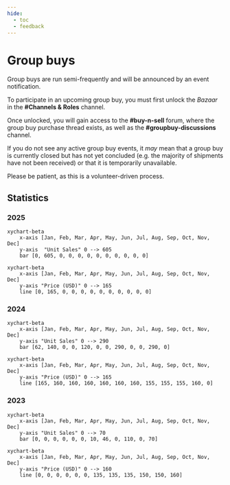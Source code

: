 ```yaml
---
hide:
  - toc
  - feedback
---
```


# Group buys

Group buys are run semi-frequently and will be announced by an event notification.

To participate in an upcoming group buy, you must first unlock the *Bazaar* in the __#Channels & Roles__ channel.

Once unlocked, you will gain access to the __#buy-n-sell__ forum, where the group buy purchase thread exists,
as well as the __#groupbuy-discussions__ channel.

If you do not see any active group buy events, it *may* mean that a group buy is currently closed but has not yet concluded
(e.g. the majority of shipments have not been received) or that it is temporarily unavailable.

Please be patient, as this is a volunteer-driven process.

## Statistics

### 2025

``` mermaid
xychart-beta
    x-axis [Jan, Feb, Mar, Apr, May, Jun, Jul, Aug, Sep, Oct, Nov, Dec]
    y-axis  "Unit Sales" 0 --> 605
    bar [0, 605, 0, 0, 0, 0, 0, 0, 0, 0, 0, 0]
```

``` mermaid
xychart-beta
    x-axis [Jan, Feb, Mar, Apr, May, Jun, Jul, Aug, Sep, Oct, Nov, Dec]
    y-axis "Price (USD)" 0 --> 165
    line [0, 165, 0, 0, 0, 0, 0, 0, 0, 0, 0, 0]
```

### 2024

``` mermaid
xychart-beta
    x-axis [Jan, Feb, Mar, Apr, May, Jun, Jul, Aug, Sep, Oct, Nov, Dec]
    y-axis "Unit Sales" 0 --> 290
    bar [62, 140, 0, 0, 120, 0, 0, 290, 0, 0, 290, 0]
```

``` mermaid
xychart-beta
    x-axis [Jan, Feb, Mar, Apr, May, Jun, Jul, Aug, Sep, Oct, Nov, Dec]
    y-axis "Price (USD)" 0 --> 165
    line [165, 160, 160, 160, 160, 160, 160, 155, 155, 155, 160, 0]
```

### 2023

``` mermaid
xychart-beta
    x-axis [Jan, Feb, Mar, Apr, May, Jun, Jul, Aug, Sep, Oct, Nov, Dec]
    y-axis "Unit Sales" 0 --> 70
    bar [0, 0, 0, 0, 0, 0, 10, 46, 0, 110, 0, 70]
```

``` mermaid
xychart-beta
    x-axis [Jan, Feb, Mar, Apr, May, Jun, Jul, Aug, Sep, Oct, Nov, Dec]
    y-axis "Price (USD)" 0 --> 160
    line [0, 0, 0, 0, 0, 0, 135, 135, 135, 150, 150, 160]
```
